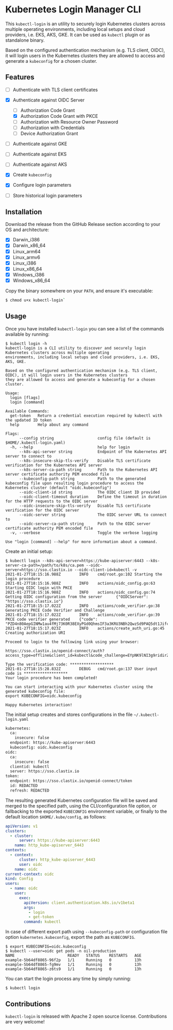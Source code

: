 # Kubernetes Login Manager CLI

This `kubectl-login` is an utility to securely login Kubernetes clusters across multiple operating environments, including local setups and cloud providers, i.e. EKS, AKS, GKE. It can be used as `kubectl` plugin or as standalone binary.

Based on the configured authentication mechanism (e.g. TLS client, OIDC), it will login users in the Kubernetes clusters they are allowed to access and generate a `kubeconfig` for a chosen cluster.

## Features

- [ ] Authenticate with TLS client certificates
- [x] Authenticate against OIDC Server
    - [ ] Authorization Code Grant
    - [x] Authorization Code Grant with PKCE
    - [ ] Authorization with Resource Owner Password
    - [ ] Authorization with Credentials
    - [ ] Device Authorization Grant
- [ ] Authenticate against GKE
- [ ] Authenticate against EKS
- [ ] Authenticate against AKS
- [x] Create `kubeconfig`
- [x] Configure login parameters
- [ ] Store historical login parameters


## Installation

Download the release from the GitHub Release section according to your OS and architecture:

- [x] Darwin_i386
- [x] Darwin_x86_64
- [x] Linux_arm64
- [x] Linux_armv6
- [x] Linux_i386
- [x] Linux_x86_64
- [x] Windows_i386
- [x] Windows_x86_64

Copy the binary somewhere on your `PATH`, and ensure it's executable:

```bash
$ chmod u+x kubectl-login`
```

## Usage
Once you have installed `kubectl-login` you can see a list of the commands available by running:

```
$ kubectl login -h
kubectl-login is a CLI utility to discover and securely login Kubernetes clusters across multiple operating
environments, including local setups and cloud providers, i.e. EKS, AKS, GKE.

Based on the configured authentication mechanism (e.g. TLS client, OIDC), it will login users in the Kubernetes clusters
they are allowed to access and generate a kubeconfig for a chosen cluster.

Usage:
  login [flags]
  login [command]

Available Commands:
  get-token   Return a credential execution required by kubectl with the updated ID token
  help        Help about any command

Flags:
      --config string                   config file (default is $HOME/.kubectl-login.yaml)
  -h, --help                            help for login
      --k8s-api-server string           Endpoint of the Kubernetes API server to connect to
      --k8s-insecure-skip-tls-verify    Disable TLS certificate verification for the Kubernetes API server
      --k8s-server-ca-path string       Path to the Kubernetes API server certificate authority PEM encoded file
      --kubeconfig-path string          Path to the generated kubeconfig file upon resulting login procedure to access the Kubernetes cluster (default "oidc.kubeconfig")
      --oidc-client-id string           The OIDC client ID provided
      --oidc-client-timeout duration    Define the timeout in duration for the HTTP requests to the OIDC server
      --oidc-insecure-skip-tls-verify   Disable TLS certificate verification for the OIDC server
      --oidc-server string              The OIDC server URL to connect to
      --oidc-server-ca-path string      Path to the OIDC server certificate authority PEM encoded file
  -v, --verbose                         Toggle the verbose logging

Use "login [command] --help" for more information about a command.
```

Create an initial setup:

```
$ kubectl login --k8s-api-server=https://kube-apiserver:6443 --k8s-server-ca-path=/path/to/k8s/ca.pem --oidc-server=https://sso.clastix.io --oidc-client-id=kubectl -v
2021-01-27T18:15:16.988Z        INFO    cmd/root.go:102 Starting the login procedure
2021-01-27T18:15:16.988Z        INFO    actions/oidc_config.go:63       Starting OIDC login with PKCE
2021-01-27T18:15:16.988Z        INFO    actions/oidc_config.go:74       Getting OIDC configuration from the server      {"OIDCServer": "https://sso.clastix.io"}
2021-01-27T18:15:17.022Z        INFO    actions/code_verifier.go:38     Generating PKCE Code Verifier and Challenge
2021-01-27T18:15:17.022Z        INFO    actions/code_verifier.go:39     PKCE code verifier generated    {"code": "PZD4n80AepGINMw1au4fMj73K0R38EXyPGd0QhmsIF3a3KRU3NBh2QwzSd9PAQ5dt1JifcbaixysCXIAQKhkV0lPituFgtTeWBIcWFmrfMCwvt8Cni2OP6vTc3sWOgPe"}
2021-01-27T18:15:17.023Z        INFO    actions/create_auth_uri.go:45   Creating authorization URI

Proceed to login to the following link using your browser:

https://sso.clastix.io/openid-connect/auth?access_type=offline&client_id=kubectl&code_challenge=EYpNK9lNI3g9ridirZLUxzZZC4uJPdIIdheVOYHZReY&code_challenge_method=S256&prompt=consent&redirect_uri=urn:ietf:wg:oauth:2.0:oob&response_type=code&scope=openid+groups+offline_access&state=TDE5a90dfVLyeXxaHIbExowZoa344IztYcPXRgX0M

Type the verification code: *******************
2021-01-27T18:15:28.832Z        DEBUG   cmd/root.go:137 User input code is *******************
Your login procedure has been completed!

You can start interacting with your Kubernetes cluster using the generated kubeconfig file:
export KUBECONFIG=oidc.kubeconfig

Happy Kubernetes interaction!
```

The initial setup creates and stores configurations in the file `~/.kubectl-login.yaml`

```bash
kubernetes:
  ca:
    insecure: false
  endpoint: https://kube-apiserver:6443
  kubeconfig: oidc.kubeconfig
oidc:
  ca:
    insecure: false
  clientid: kubectl
  server: https://sso.clastix.io
token:
  endpoint: https://sso.clastix.io/openid-connect/token
  id: REDACTED
  refresh: REDACTED
```

The resulting generated Kubernetes configuration file will be saved and merged to the specified path, using the CLI/configuration file option, or fallbacking to the exported `KUBECONFIG` environment variable, or finally to the default location `$HOME/.kube/config`, as follows:

```yaml
apiVersion: v1
clusters:
  - cluster:
      server: https://kube-apiserver:6443
    name: http_kube-apiserver_6443
contexts:
  - context:
      cluster: http_kube-apiserver_6443
      user: oidc
    name: oidc
current-context: oidc
kind: Config
users:
  - name: oidc
    user:
      exec:
        apiVersion: client.authentication.k8s.io/v1beta1
        args:
          - login
          - get-token
        command: kubectl
```

In case of different export path using `--kubeconfig-path` or configuration file option `kubernetes.kubeconfig`, export the path as `KUBECONFIG`.

```
$ export KUBECONFIG=oidc.kubeconfig
$ kubectl --user=oidc get pods -n oil-production
NAME                       READY   STATUS    RESTARTS   AGE
example-5b64df8865-96f2p   1/1     Running   0          13h
example-5b64df8865-fg9mv   1/1     Running   0          13h
example-5b64df8865-z6ts9   1/1     Running   0          13h
```

You can start the login process any time by simply running:

```
$ kubectl login
```

## Contributions
`kubectl-login` is released with Apache 2 open source license. Contributions are very welcome!
